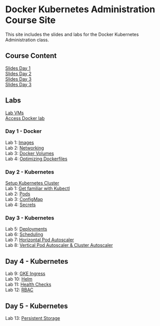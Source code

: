 # Docker Kubernetes Administration Course Site

This site includes the slides and labs for the Docker Kubernetes Administration class. 

## Course Content 
[Slides Day 1](https://www.dropbox.com/s/71ojftmfsvfchmb/Kube-Admin-day1.pdf?dl=0)   
[Slides Day 2](https://www.dropbox.com/s/5orxt6xr5g63idn/Kube-Admin-day2.pdf?dl=0)   
[Slides Day 3](https://www.dropbox.com/s/3kp65msc4drekpd/Kube-Admin-day3.pdf?dl=0)   
[Slides Day 3](https://www.dropbox.com/s/55dwi9pu0ej9etc/Kube-Admin-day4.pdf?dl=0)   


## Labs
[Lab VMs](https://docs.google.com/spreadsheets/d/1kW1rNQMZVdoYa2IDLZa66rLv122LM_mIfkbjxhEmVsQ/edit?usp=sharing)  
[Access Docker lab](labs/001_setup/)  

### Day 1 - Docker
Lab 1: [Images](labs/images/)  
Lab 2: [Networking](labs/networking/)   
Lab 3: [Docker Volumes](labs/volumes/)   
Lab 4: [Optimizing Dockerfiles](labs/adv-dockerfile/)   

### Day 2 - Kubernetes   
[Setup Kubernetes Cluster](labs/001-setup-gcp/)   
Lab 1: [Get familiar with Kubectl](labs/commands/)    
Lab 2: [Pods](labs/pods/)    
Lab 3: [ConfigMap](labs/configmap/)  
Lab 4: [Secrets](labs/secrets/)  

### Day 3 - Kubernetes
Lab 5: [Deployments](labs/deployments/)     
Lab 6: [Scheduling](labs/scheduling/)     
Lab 7: [Horizontal Pod Autoscaler](labs/k8s-prometheus-hpa/)     
Lab 8: [Vertical Pod Autoscaler & Cluster Autoscaler](labs/k8s-vpa-ca/)     

## Day 4 - Kubernetes
Lab 9: [GKE Ingress](labs/ingress/)   
Lab 10: [Helm](labs/helm/)   
Lab 11: [Health Checks](labs/health-checks/)   
Lab 12: [RBAC](labs/rbac/)   

## Day 5 - Kubernetes
Lab 13: [Persistent Storage](labs/persistent-storage/)
